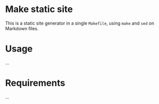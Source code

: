 # Make static site

This is a static site generator in a single `Makefile`, using `make` and `sed` on Markdown files.

# Usage

...

# Requirements

...
